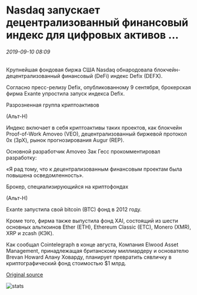 # Nasdaq запускает децентрализованный финансовый индекс для цифровых активов ...

###### 2019-09-10 08:09

Крупнейшая фондовая биржа США Nasdaq обнародовала блокчейн-децентрализованный финансовый (DeFi) индекс Defix (DEFX).

Согласно пресс-релизу Defix, опубликованному 9 сентября, брокерская фирма Exante упростила запуск индекса Defix.

Разрозненная группа криптоактивов

(Альт-Н)

Индекс включает в себя криптоактивы таких проектов, как блокчейн Proof-of-Work Amoveo (VEO), децентрализованный биржевой протокол 0x (ЗрХ), рынок прогнозирования Augur (REP).

Основной разработчик Amoveo Зак Гесс прокомментировал разработку:

«Я рад тому, что к децентрализованным финансовым проектам была повышена осведомленность».

Брокер, специализирующийся на криптофондах

(Альт-Н)

Exante запустила свой bitcoin (BTC) фонд в 2012 году.

Кроме того, фирма также выпустила фонд XAI, состоящий из шести основных альткоинов Ether (ETH), Ethereum Classic (ETC), Monero (XMR), XRP и zcash (КЭК).

Как сообщал Cointelegraph в конце августа, Компания Elwood Asset Management, принадлежащая британскому миллиардеру и основателю Brevan Howard Алану Ховарду, планирует превратить сявличку в криптографический фонд стоимостью $1 млрд.

[Original source](https://cointelegraph.com/news/nasdaq-launches-decentralized-finance-index-for-digital-assets)

![stats](https://c.statcounter.com/11760860/0/a89fa40b/1/ "stats")
